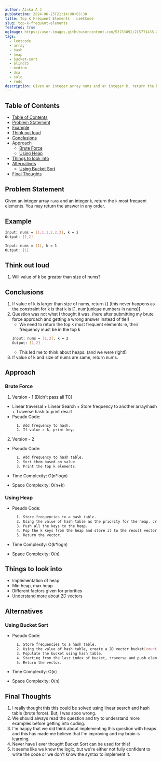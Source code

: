 ```yaml
---
author: Alaka A J
pubDatetime: 2024-06-25T21:14:00+05:30
title: Top K Frequent Elements | LeetCode
slug: top-k-frequent-elements
featured: true
ogImage: https://user-images.githubusercontent.com/53733092/215771435-25408246-2309-4f8b-a781-1f3d93bdf0ec.png
tags:
  - leetcode
  - array
  - hash
  - heap
  - bucket-sort
  - blind75
  - medium
  - dsa
  - solo
  - redo
description: Given an integer array nums and an integer k, return the k most frequent elements. You may return the answer in any order.
---
```


## Table of Contents

- [Table of Contents](#table-of-contents)
- [Problem Statement](#problem-statement)
- [Example](#example)
- [Think out loud](#think-out-loud)
- [Conclusions](#conclusions)
- [Approach](#approach)
  - [Brute Force](#brute-force-)
  - [Using Heap](#using-heap)
- [Things to look into](#things-to-look-into)
- [Alternatives](#alternatives)
  - [Using Bucket Sort](#using-bucket-sort)
- [Final Thoughts](#final-thoughts)

## Problem Statement

Given an integer array `nums` and an integer `k`, return the `k` most frequent elements. You may return the answer in any order.

## Example

```bash
Input: nums = [1,1,1,2,2,3], k = 2
Output: [1,2]

Input: nums = [1], k = 1
Output: [1]
```

## Think out loud

1. Will value of k be greater than size of nums?

## Conclusions

1. If value of k is larger than size of nums, return {} (this never happens as the constraint for k is that k is [1, num(unique numbers in nums)]
2. Question was not what I thought it was. (here after submitting my brute force approach and getting a wrong answer instead of tle!)
   - We need to return the top k most frequent elements ie, their frequency must be in the top k
   ```bash
   Input: nums = [1,2], k = 2
   Output: [1,2]
   ```
   - This led me to think about heaps. (and we were right!)
3. If value of k and size of nums are same, return nums.

## Approach

### Brute Force

1. Version - 1 (Didn't pass all TC)

- Linear traversal + Linear Search + Store frequency to another array/hash + Traverse hash to print result
- Pseudo Code:
  ```bash
    1. Add frequency to hash.
    2. If value > k, print key.
  ```

2. Version - 2

- Pseudo Code:

  ```bash
    1. Add frequency to hash table.
    2. Sort them based on value.
    3. Print the top k elements.
  ```

- Time Complexity: O(n\*logn)
- Space Complexity: O(n+k)

### Using Heap

- Pseudo Code:

  ```bash
    1. Store frequencies to a hash table.
    2. Using the value of hash table as the priority for the heap, create a heap.
    3. Push all the keys to the heap.
    4. Pop the k keys from the heap and store it to the result vector.
    5. Return the vector.
  ```

- Time Complexity: O(k\*logn)
- Space Complexity: O(n)

## Things to look into

- Implementation of heap
- Min heap, max heap
- Different factors given for priorities
- Understand more about 2D vectors

## Alternatives

### Using Bucket Sort

- Pseudo Code:

  ```bash
    1. Store frequencies to a hash table.
    2. Using the value of hash table, create a 2D vector bucket[count][value].
    3. Populate the bucket using hash table.
    4. Starting from the last index of bucket, traverse and push elements to result vector till we get k elements.
    5. Return the vector.
  ```

- Time Complexity: O(n)
- Space Complexity: O(n)

## Final Thoughts

1. I really thought this this could be solved using linear search and hash table (brute force). But, I was sooo wrong.
2. We should always read the question and try to understand more examples before getting into coding.
3. I'm happy that we did think about implementing this question with heaps and this has made me believe that I'm improving and my brain is learning.
4. Never have I ever thought Bucket Sort can be used for this!
5. It seems like we know the logic, but we're either not fully confident to write the code or we don't know the syntax to implement it.
